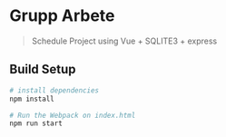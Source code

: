 # Grupp Arbete

> Schedule Project using Vue + SQLITE3 + express

## Build Setup

``` bash
# install dependencies
npm install

# Run the Webpack on index.html
npm run start
